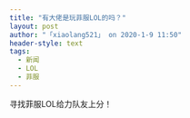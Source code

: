 ```yaml
---
title: "有大佬是玩菲服LOL的吗？"
layout: post
author: "「xiaolang521」 on 2020-1-9 11:50"
header-style: text
tags:
  - 新闻
  - LOL
  - 菲服
---
```


<head></head>
<body>
  寻找菲服LOL给力队友上分！
</body>


